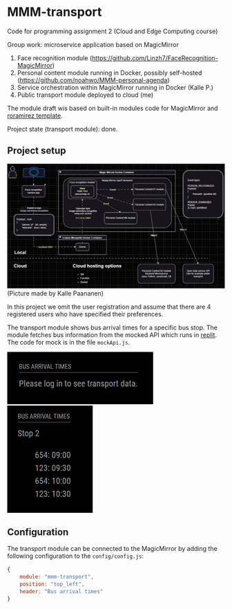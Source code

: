 # MMM-transport
Code for programming assignment 2 (Cloud and Edge Computing course) 

Group work: microservice application based on MagicMirror

1. Face recognition module (https://github.com/Linzh7/FaceRecognition-MagicMirror)
2. Personal content module running in Docker, possibly self-hosted (https://github.com/noahwo/MMM-personal-agenda) 
3. Service orchestration within MagicMirror running in Docker (Kalle P.)
4. Public transport module deployed to cloud (me)


The module draft wis based on built-in modules code for MagicMirror and
[roramirez template](https://github.com/roramirez/MagicMirror-Module-Template). 

Project state (transport module): done. 

## Project setup
![Transport information when no user authenticated](/.github/setup.jpg?raw=true)
(Picture made by Kalle Paananen)


In this project we omit the user registration and assume that there are 4 registered users who have specified their preferences. 

The transport module shows bus arrival times for a specific bus stop. The module fetches bus information from the mocked API which runs in [replit](https://replit.com). The code for mock is in the file `mockApi.js`. 

![Transport information when no user authenticated](/.github/screenshot1.png?raw=true)
![Transport information for the authenticated user](/.github/screenshot2.png?raw=true)

## Configuration
The transport module can be connected to the MagicMirror by adding the following configuration to the `config/config.js`: 

```javascript
{
	module: "mmm-transport",
	position: "top_left",
	header: "Bus arrival times"
}
```